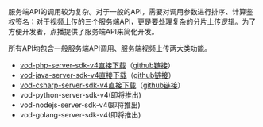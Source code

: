 服务端API的调用较为复杂。对于一般的API，需要对调用参数进行排序、计算鉴权签名；对于视频上传的三个服务端API，更是要处理复杂的分片上传逻辑。为了方便开发者，点播提供了服务端API来简化开发。

所有API均包含一般服务端API调用、服务端视频上传两大类功能。

- [vod-php-server-sdk-v4直接下载](https://mc.qcloudimg.com/static/archive/b30de8e90c5cca3052d89baa020b35b8/vod-php-server-sdk-v4-master.zip)（[github链接](https://github.com/tencentyun/vod-php-server-sdk-v4)）
- [vod-java-server-sdk-v4直接下载](https://mc.qcloudimg.com/static/archive/dfffd586c7c4b3f1033cd066adf587f0/vod-java-server-sdk-v4-master.zip)（[github链接](https://github.com/tencentyun/vod-java-server-sdk-v4)）
- [vod-csharp-server-sdk-v4直接下载](https://mc.qcloudimg.com/static/archive/4027a3c725fea7ba450c0673c3fabfab/vod-csharp-server-sdk-v4-master.zip)（[github链接](https://github.com/tencentyun/vod-csharp-server-sdk-v4)）
- vod-python-server-sdk-v4(即将推出)
- vod-nodejs-server-sdk-v4(即将推出)
- vod-golang-server-sdk-v4(即将推出)

